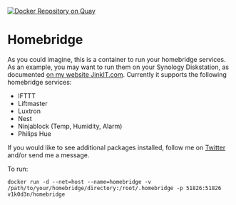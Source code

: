 [![Docker Repository on Quay](https://quay.io/repository/v1k0d3n/homebridge/status "Docker Repository on Quay")](https://quay.io/repository/v1k0d3n/homebridge)

# Homebridge
As you could imagine, this is a container to run your homebridge services. As an example, you may want to run them on your Synology Diskstation, as documented [on my website JinkIT.com](http://www.jinkit.com/docker-on-synology/). Currently it supports the following homebridge services:

- IFTTT
- Liftmaster
- Luxtron
- Nest
- Ninjablock (Temp, Humidity, Alarm)
- Philips Hue

If you would like to see additional packages installed, follow me on [Twitter](https://twitter.com/v1k0d3n) and/or send me a message.

To run:

```
docker run -d --net=host --name=homebridge -v /path/to/your/homebridge/directory:/root/.homebridge -p 51826:51826 v1k0d3n/homebridge
```
